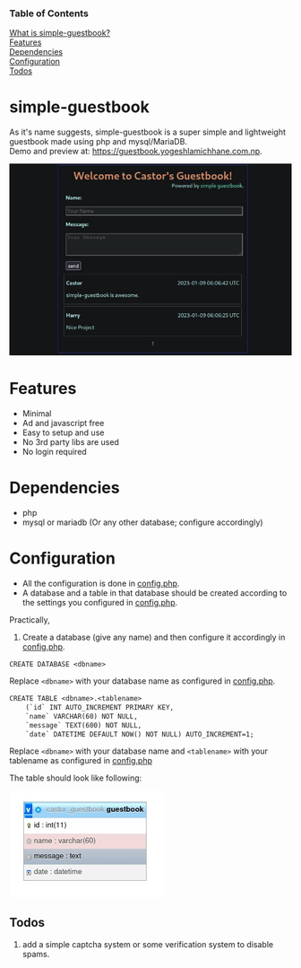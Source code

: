 ### Table of Contents
[What is simple-guestbook?](#simple-guestbook)  
[Features](#features)  
[Dependencies](#dependencies)  
[Configuration](#configuration)  
[Todos](#todos)

# simple-guestbook

As it's name suggests, simple-guestbook is a super simple and lightweight guestbook made using php and mysql/MariaDB.  
Demo and preview at: <https://guestbook.yogeshlamichhane.com.np>.

![Simple Guestbook Preview](/preview_guestbook.jpg)

# Features
- Minimal
- Ad and javascript free
- Easy to setup and use
- No 3rd party libs are used
- No login required

# Dependencies
- php
- mysql or mariadb (Or any other database; configure accordingly)

# Configuration
- All the configuration is done in [config.php](/config.php).
- A database and a table in that database should be created according to the settings you configured in [config.php](/config.php).

Practically,
1. Create a database (give any name) and then configure it accordingly in [config.php](/config.php).

```
CREATE DATABASE <dbname>
```

Replace `<dbname>` with your database name as configured in [config.php](/config.php).

```
CREATE TABLE <dbname>.<tablename>
    (`id` INT AUTO_INCREMENT PRIMARY KEY,
    `name` VARCHAR(60) NOT NULL,
    `message` TEXT(600) NOT NULL,
    `date` DATETIME DEFAULT NOW() NOT NULL) AUTO_INCREMENT=1;
```

Replace `<dbname>` with your database name and `<tablename>` with your tablename as configured in [config.php](/config.php)

The table should look like following:

![database preview](/preview_database.jpg)

## Todos

1. add a simple captcha system or some verification system to disable spams.
